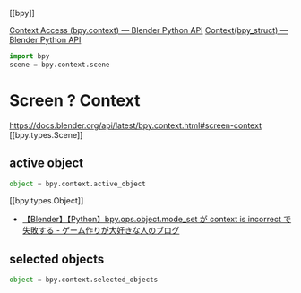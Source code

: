 [[bpy]]

[Context Access (bpy.context) — Blender Python API](https://docs.blender.org/api/latest/bpy.context.html)
[Context(bpy_struct) — Blender Python API](https://docs.blender.org/api/current/bpy.types.Context.html)

```python
import bpy
scene = bpy.context.scene
```

# Screen ? Context
https://docs.blender.org/api/latest/bpy.context.html#screen-context
[[bpy.types.Scene]]

## active object
```python
object = bpy.context.active_object
```

[[bpy.types.Object]]

- [【Blender】【Python】bpy.ops.object.mode_set が context is incorrect で失敗する - ゲーム作りが大好きな人のブログ](https://toofu0.hatenablog.com/entry/2020/10/10/033418)

## selected objects
```python
object = bpy.context.selected_objects
```
